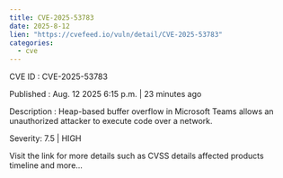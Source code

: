 ```yaml
--- 
title: CVE-2025-53783
date: 2025-8-12
lien: "https://cvefeed.io/vuln/detail/CVE-2025-53783"
categories:
  - cve
---
```


CVE ID : CVE-2025-53783

Published :  Aug. 12
2025
6:15 p.m. | 23 minutes ago

Description : Heap-based buffer overflow in Microsoft Teams allows an unauthorized attacker to execute code over a network.

Severity: 7.5 | HIGH

Visit the link for more details
such as CVSS details
affected products
timeline
and more...
